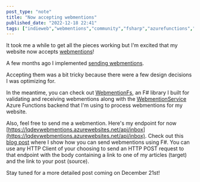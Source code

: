 ```yaml
---
post_type: "note" 
title: "Now accepting webmentions"
published_date: "2022-12-18 22:41"
tags: ["indieweb","webmentions","community","fsharp","azurefunctions","azure"]
---
```


It took me a while to get all the pieces working but I'm excited that my website now accepts [webmentions](https://www.w3.org/TR/webmention/)!

A few months ago I implemented [sending webmentions](/notes/webmentions-partially-implemented/).

Accepting them was a bit tricky because there were a few design decisions I was optimizing for.

In the meantime, you can check out [WebmentionFs](https://github.com/lqdev/WebmentionFs), an F# library I built for validating and receiving webmentions along with the [WebmentionService](https://github.com/lqdev/WebmentionService) Azure Functions backend that I'm using to process webmentions for my website.   

Also, feel free to send me a webmention. Here's my endpoint for now [https://lqdevwebmentions.azurewebsites.net/api/inbox](https://lqdevwebmentions.azurewebsites.net/api/inbox). Check out this [blog post](/posts/sending-webmentions-fsharp-fsadvent/) where I show how you can send webmentions using F#. You can use any HTTP Client of your choosing to send an HTTP POST request to that endpoint with the body containing a link to one of my articles (target) and the link to your post (source). 

Stay tuned for a more detailed post coming on December 21st!